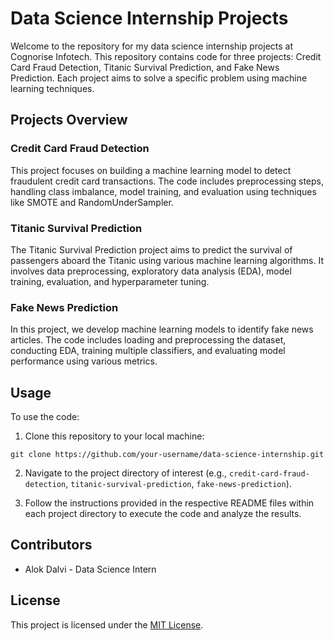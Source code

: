 # Data Science Internship Projects

Welcome to the repository for my data science internship projects at Cognorise Infotech. This repository contains code for three projects: Credit Card Fraud Detection, Titanic Survival Prediction, and Fake News Prediction. Each project aims to solve a specific problem using machine learning techniques.

## Projects Overview

### Credit Card Fraud Detection

This project focuses on building a machine learning model to detect fraudulent credit card transactions. The code includes preprocessing steps, handling class imbalance, model training, and evaluation using techniques like SMOTE and RandomUnderSampler.

### Titanic Survival Prediction

The Titanic Survival Prediction project aims to predict the survival of passengers aboard the Titanic using various machine learning algorithms. It involves data preprocessing, exploratory data analysis (EDA), model training, evaluation, and hyperparameter tuning.

### Fake News Prediction

In this project, we develop machine learning models to identify fake news articles. The code includes loading and preprocessing the dataset, conducting EDA, training multiple classifiers, and evaluating model performance using various metrics.

## Usage

To use the code:

1. Clone this repository to your local machine:

```
git clone https://github.com/your-username/data-science-internship.git
```

2. Navigate to the project directory of interest (e.g., `credit-card-fraud-detection`, `titanic-survival-prediction`, `fake-news-prediction`).

3. Follow the instructions provided in the respective README files within each project directory to execute the code and analyze the results.

## Contributors

- Alok Dalvi - Data Science Intern

## License

This project is licensed under the [MIT License](LICENSE).

